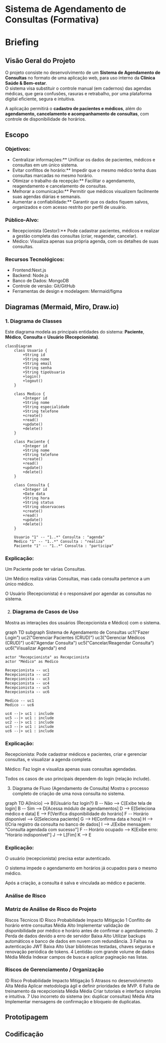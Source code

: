 # Sistema de Agendamento de Consultas (Formativa)

# Briefing

## Visão Geral do Projeto
O projeto consiste no desenvolvimento de um **Sistema de Agendamento de Consultas** no formato de uma aplicação web, para uso interno da **Clínica Saúde & Bem-estar**.  
O sistema visa substituir o controle manual (em cadernos) das agendas médicas, que gera confusões, rasuras e retrabalho, por uma plataforma digital eficiente, segura e intuitiva.

A aplicação permitirá o **cadastro de pacientes e médicos**, além do **agendamento, cancelamento e acompanhamento de consultas**, com controle de disponibilidade de horários.

## Escopo

### Objetivos:
- Centralizar informações:** Unificar os dados de pacientes, médicos e consultas em um único sistema.  
- Evitar conflitos de horário:** Impedir que o mesmo médico tenha duas consultas marcadas no mesmo horário.  
- Otimizar o trabalho da recepção:** Facilitar o agendamento, reagendamento e cancelamento de consultas.  
- Melhorar a comunicação:** Permitir que médicos visualizem facilmente suas agendas diárias e semanais.  
- Aumentar a confiabilidade:** Garantir que os dados fiquem salvos, organizados e com acesso restrito por perfil de usuário.

### Público-Alvo:
- Recepcionista (Gestor):** Pode cadastrar pacientes, médicos e realizar a gestão completa das consultas (criar, reagendar, cancelar).  
- Médico: Visualiza apenas sua própria agenda, com os detalhes de suas consultas.  

### Recursos Tecnológicos:
- Frontend:Next.js 
- Backend: Node.js  
- Banco de Dados: MongoDB 
- Controle de versão: Git/GitHub  
- Ferramentas de design e modelagem: Mermaid/figma

## Diagramas (Mermaid, Miro, Draw.io)

### 1. Diagrama de Classes
Este diagrama modela as principais entidades do sistema: **Paciente**, **Médico**, **Consulta** e **Usuário (Recepcionista)**.

```mermaid
classDiagram
    class Usuario {
        +String id
        +String nome
        +String email
        +String senha
        +String tipoUsuario
        +login()
        +logout()
    }

    class Medico {
        +Integer id
        +String nome
        +String especialidade
        +String telefone
        +create()
        +read()
        +update()
        +delete()
    }

    class Paciente {
        +Integer id
        +String nome
        +String telefone
        +create()
        +read()
        +update()
        +delete()
    }

    class Consulta {
        +Integer id
        +Date data
        +String hora
        +String status
        +String observacoes
        +create()
        +read()
        +update()
        +delete()
    }

    Usuario "1" -- "1..*" Consulta : "agenda"
    Medico "1" -- "1..*" Consulta : "realiza"
    Paciente "1" -- "1..*" Consulta : "participa"
```

### Explicação:
Um Paciente pode ter várias Consultas.

Um Médico realiza várias Consultas, mas cada consulta pertence a um único médico.

O Usuário (Recepcionista) é o responsável por agendar as consultas no sistema.

2. ### Diagrama de Casos de Uso
Mostra as interações dos usuários (Recepcionista e Médico) com o sistema.

graph TD
    subgraph Sistema de Agendamento de Consultas
        uc1("Fazer Login")
        uc2("Gerenciar Pacientes (CRUD)")
        uc3("Gerenciar Médicos (CRUD)")
        uc4("Agendar Consulta")
        uc5("Cancelar/Reagendar Consulta")
        uc6("Visualizar Agenda")
    end

    actor "Recepcionista" as Recepcionista
    actor "Médico" as Medico

    Recepcionista -- uc1
    Recepcionista -- uc2
    Recepcionista -- uc3
    Recepcionista -- uc4
    Recepcionista -- uc5
    Recepcionista -- uc6

    Medico -- uc1
    Medico -- uc6

    uc4 --|> uc1 : include
    uc5 --|> uc1 : include
    uc2 --|> uc1 : include
    uc3 --|> uc1 : include
    uc6 --|> uc1 : include

###  Explicação:
Recepcionista: Pode cadastrar médicos e pacientes, criar e gerenciar consultas, e visualizar a agenda completa.

Médico: Faz login e visualiza apenas suas consultas agendadas.

Todos os casos de uso principais dependem do login (relação include).

3. Diagrama de Fluxo (Agendamento de Consulta)
Mostra o processo completo de criação de uma nova consulta no sistema.


graph TD
    A[Início] --> B{Usuário faz login?}
    B -- Não --> C[Exibe tela de login]
    B -- Sim --> D[Acessa módulo de agendamentos]
    D --> E[Seleciona médico e data]
    E --> F[Verifica disponibilidade do horário]
    F -- Horário disponível --> G[Seleciona paciente]
    G --> H[Confirma data e hora]
    H --> I[Cria registro da consulta no banco de dados]
    I --> J[Exibe mensagem: "Consulta agendada com sucesso"]
    F -- Horário ocupado --> K[Exibe erro: "Horário indisponível"]
    J --> L[Fim]
    K --> E

### Explicação:
O usuário (recepcionista) precisa estar autenticado.

O sistema impede o agendamento em horários já ocupados para o mesmo médico.

Após a criação, a consulta é salva e vinculada ao médico e paciente.

### Análise de Risco

### Matriz de Análise de Risco do Projeto
Riscos Técnicos
ID	Risco	Probabilidade	Impacto	Mitigação
1	Conflito de horário entre consultas	Média	Alto	Implementar validação de disponibilidade por médico e horário antes de confirmar o agendamento.
2	Perda de dados devido a erro de servidor	Baixa	Alto	Utilizar backups automáticos e banco de dados em nuvem com redundância.
3	Falhas na autenticação JWT	Baixa	Alto	Usar bibliotecas testadas, chaves seguras e renovação periódica de tokens.
4	Lentidão com grande volume de dados	Média	Média	Indexar campos de busca e aplicar paginação nas listas.

### Riscos de Gerenciamento / Organização
ID	Risco	Probabilidade	Impacto	Mitigação
5	Atrasos no desenvolvimento	Alta	Média	Aplicar metodologia ágil e definir prioridades de MVP.
6	Falta de treinamento da recepcionista	Média	Média	Criar tutoriais e interface simples e intuitiva.
7	Uso incorreto do sistema (ex: duplicar consultas)	Média	Alta	Implementar mensagens de confirmação e bloqueio de duplicatas.

## Prototipagem


## Codificação
